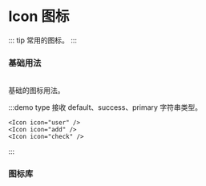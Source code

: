 # Icon 图标

::: tip
常用的图标。
:::

### 基础用法

<br>
基础的图标用法。

:::demo type 接收 default、success、primary 字符串类型。

```vue
<Icon icon="user" />
<Icon icon="add" />
<Icon icon="check" />
```
:::

### 图标库